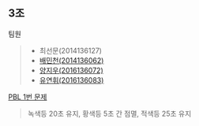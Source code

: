 3조
---
팀원
> - 최선문(2014136127)
> - [배민천(2014136062)](https://github.com/kutmicro2017/2014136062)
> - [양지우(2016136072)](https://github.com/kutmicro2017/2016136072)
> - [유연휘(2016136083)](https://github.com/kutmicro2017/2016136083)

[PBL 1번 문제](https://youtu.be/hBfagQtfRRo)
> 녹색등 20초 유지, 황색등 5초 간 점멸, 적색등 25초 유지
